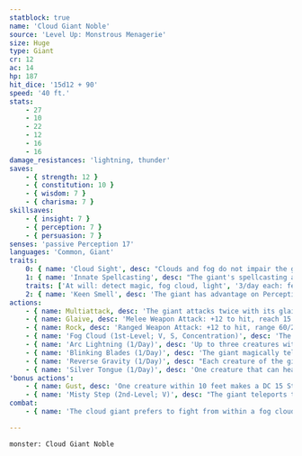 ```yaml
---
statblock: true
name: 'Cloud Giant Noble'
source: 'Level Up: Monstrous Menagerie'
size: Huge
type: Giant
cr: 12
ac: 14
hp: 187
hit_dice: '15d12 + 90'
speed: '40 ft.'
stats:
    - 27
    - 10
    - 22
    - 12
    - 16
    - 16
damage_resistances: 'lightning, thunder'
saves:
    - { strength: 12 }
    - { constitution: 10 }
    - { wisdom: 7 }
    - { charisma: 7 }
skillsaves:
    - { insight: 7 }
    - { perception: 7 }
    - { persuasion: 7 }
senses: 'passive Perception 17'
languages: 'Common, Giant'
traits:
    0: { name: 'Cloud Sight', desc: "Clouds and fog do not impair the giant's vision." }
    1: { name: 'Innate Spellcasting', desc: "The giant's spellcasting ability is Charisma (spell save DC 15). It can innately cast the following spells, requiring no material components:" }
    traits: ['At will: detect magic, fog cloud, light', '3/day each: feather fall, fly, misty step, telekinesis', '1/day each: control weather, gaseous form']
    2: { name: 'Keen Smell', desc: 'The giant has advantage on Perception checks that rely on smell.' }
actions:
    - { name: Multiattack, desc: 'The giant attacks twice with its glaive.' }
    - { name: Glaive, desc: 'Melee Weapon Attack: +12 to hit, reach 15 ft., one target. Hit: 24 (3d10 + 8) slashing damage. If the target is a Large or smaller creature, it makes a DC 20 Strength saving throw. On a failure, it is pushed up to 10 feet away from the giant and knocked prone.' }
    - { name: Rock, desc: 'Ranged Weapon Attack: +12 to hit, range 60/240 ft., one target. Hit: 39 (9d6 + 8) bludgeoning damage. If the target is a Large or smaller creature, it makes a DC 20 Strength saving throw, falling prone on a failure.' }
    - { name: 'Fog Cloud (1st-Level; V, S, Concentration)', desc: 'The giant creates a 20-foot-radius, heavily obscured sphere of fog centered on a point it can see within 120 feet. The fog spreads around corners and can be dispersed by a moderate wind (at least 10 miles per hour). It lasts for 1 hour.' }
    - { name: 'Arc Lightning (1/Day)', desc: 'Up to three creatures within 60 feet that the giant can see make DC 15 Dexterity saving throws, taking 42 (12d6) lightning damage on a failure or half damage on a success.' }
    - { name: 'Blinking Blades (1/Day)', desc: 'The giant magically teleports multiple times within a few seconds. The giant may make one glaive attack against each creature of its choice within 30 feet, up to a maximum of 6 attacks.' }
    - { name: 'Reverse Gravity (1/Day)', desc: "Each creature of the giant's choice within 30 feet is magically hurled 60 feet in the air. If a creature hits an obstacle, it takes 21 (6d6) bludgeoning damage. The creatures then fall, taking falling damage as normal." }
    - { name: 'Silver Tongue (1/Day)', desc: 'One creature that can hear the giant within 30 feet makes a DC 15 Wisdom saving throw. On a failure, it is magically charmed by the giant for 1 hour. This effect ends if the giant or its allies harm the creature.' }
'bonus actions':
    - { name: Gust, desc: 'One creature within 10 feet makes a DC 15 Strength saving throw. On a failure, it is pushed up to 30 feet away from the giant.' }
    - { name: 'Misty Step (2nd-Level; V)', desc: "The giant teleports to an unoccupied space it can see within 30 feet. The giant can't cast this spell and a 1st-level or higher spell on the same turn." }
combat:
    - { name: 'The cloud giant prefers to fight from within a fog cloud, in which it can attack a blinded creature and then cast misty step', desc: 'If bloodied while forced to fight in the open, it casts fly and retreats or tries to parley.' }

---
```

```statblock
monster: Cloud Giant Noble
```
